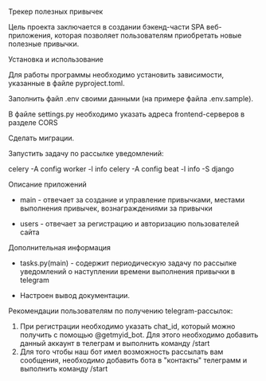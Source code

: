 
Трекер полезных привычек

Цель проекта заключается в создании бэкенд-части SPA веб-приложения, 
которая позволяет пользователям приобретать новые полезные привычки.


Установка и использование

Для работы программы необходимо установить зависимости, указанные в файле pyproject.toml.

Заполнить файл .env своими данными (на примере файла .env.sample).

В файле settings.py необходимо указать адреса frontend-серверов в разделе CORS

Сделать миграции.

Запустить задачу по рассылке уведомлений:

celery -A config worker -l info
celery -A config beat -l info -S django


Описание приложений

- main - отвечает за создание и управление привычками, местами выполнения привычек, вознаграждениями за привычки

- users - отвечает за регистрацию и авторизацию пользователей сайта


Дополнительная информация

- tasks.py(main) - содержит периодическую задачу по рассылке уведомлений о наступлении времени выполнения привычки в telegram

- Настроен вывод документации.


Рекомендации пользователям по получению telegram-рассылок:
1) При регистрации необходимо указать chat_id, который можно получить с помощью @getmyid_bot. 
Для этого необходимо добавить данный аккаунт в телеграм и выполнить команду /start
2) Для того чтобы наш бот имел возможность рассылать вам сообщения, необходимо добавить бота в "контакты" телеграмм
и выполнить команду /start